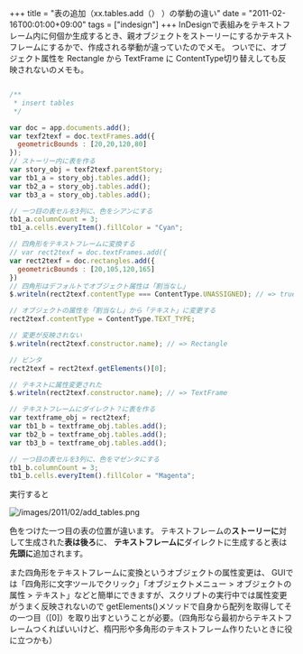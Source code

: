 +++
title = "表の追加（xx.tables.add（） ）の挙動の違い"
date = "2011-02-16T00:01:00+09:00"
tags = ["indesign"]
+++
InDesignで表組みをテキストフレーム内に何個か生成するとき、親オブジェクトをストーリーにするかテキストフレームにするかで、作成される挙動が違っていたのでメモ。
ついでに、オブジェクト属性を Rectangle から TextFrame に ContentType切り替えしても反映されないのメモも。

```js

/**
 * insert tables 
 */

var doc = app.documents.add();
var texf2texf = doc.textFrames.add({
  geometricBounds : [20,20,120,80]
});
// ストーリー内に表を作る
var story_obj = texf2texf.parentStory;
var tb1_a = story_obj.tables.add();
var tb2_a = story_obj.tables.add();
var tb3_a = story_obj.tables.add();

// 一つ目の表セルを3列に、色をシアンにする
tb1_a.columnCount = 3;
tb1_a.cells.everyItem().fillColor = "Cyan";

// 四角形をテキストフレームに変換する
// var rect2texf = doc.textFrames.add({
var rect2texf = doc.rectangles.add({
  geometricBounds : [20,105,120,165]
})
// 四角形はデフォルトでオブジェクト属性は「割当なし」
$.writeln(rect2texf.contentType === ContentType.UNASSIGNED); // => true

// オブジェクトの属性を「割当なし」から「テキスト」に変更する
rect2texf.contentType = ContentType.TEXT_TYPE;

// 変更が反映されない
$.writeln(rect2texf.constructor.name); // => Rectangle

// ビンタ
rect2texf = rect2texf.getElements()[0];

// テキストに属性変更された
$.writeln(rect2texf.constructor.name); // => TextFrame

// テキストフレームにダイレクト？に表を作る
var textframe_obj = rect2texf;
var tb1_b = textframe_obj.tables.add();
var tb2_b = textframe_obj.tables.add();
var tb3_b = textframe_obj.tables.add();

// 一つ目の表セルを3列に、色をマゼンタにする
tb1_b.columnCount = 3;
tb1_b.cells.everyItem().fillColor = "Magenta";
```

実行すると

![/images/2011/02/add_tables.png](/images/2011/02/add_tables.png)

色をつけた一つ目の表の位置が違います。
テキストフレームの**ストーリーに**対して生成された**表は後ろ**に、
**テキストフレームに**ダイレクトに生成すると表は**先頭に**追加されます。

また四角形をテキストフレームに変換というオブジェクトの属性変更は、
GUIでは「四角形に文字ツールでクリック」「オブジェクトメニュー > オブジェクトの属性 > テキスト」などと簡単にできますが、スクリプトの実行中では属性変更がうまく反映されないので getElements()メソッドで自身から配列を取得してその一つ目（[0]）を取り出すということが必要。（四角形なら最初からテキストフレームつくればいいけど、楕円形や多角形のテキストフレーム作りたいときに役に立つかも）